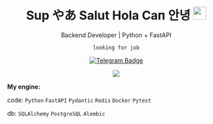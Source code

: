 <div id="header" align="center">
  
  <h1>
    Sup やあ Salut Hola Сап 안녕
    <img src="https://i.ibb.co/7zDcnfm/capi-heart.gif" width="30px"/>
  </h1>
  
  <p>Backend Developer | Python + FastAPI</p>
  <p><code>looking for job</code></p>
  <div id="badges">
  <a href="https://t.me/shinkranel">
    <img src="https://img.shields.io/badge/Telegram-blue?style=for-the-badge&logo=Telegram&logoColor=white" alt="Telegram Badge"/>
  </a>
  <p>
    <a href="https://leetcode.com/u/ShinKranel/">
      <img src="https://img.shields.io/badge/leetcode-ffffff"></span>
    </a>
  </p>
  </div>

  </div>
  <p><b>My engine:</b></p>
  <p>code: <code>Python</code> <code>FastAPI</code> <code>Pydantic</code> <code>Redis</code> <code>Docker</code> <code>Pytest</code></p>
  <p>db: <code>SQLAlchemy</code> <code>PostgreSQL</code> <code>Alembic</code></p>
  <br>
